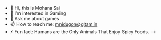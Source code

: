 - 🔭 Hi, this is Mohana Sai
- 🤔 I’m interested in Gaming
- 💬 Ask me about games
- 📫 How to reach me: mnidugon@gitam.in
- ⚡ Fun fact: Humans are the Only Animals That Enjoy Spicy Foods.
-->
